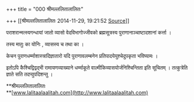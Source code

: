 +++
title = "000 श्रीमल्ललितालालितः"

+++
[[श्रीमल्ललितालालितः	2014-11-29, 19:21:52 [Source](https://groups.google.com/g/samskrita/c/cv2MU_ccR9w)]]



पराशरान्मत्स्यगन्धायां जातो व्यासो वेदविभागोज्जीवको ब्रह्मसूत्रस्य पुराणानाञ्चाष्टादशानां कर्त्ता ।  

तस्य मातुः का योनिः , व्यासस्य च तथा का ।  

केचन पुराणधर्म्माशास्त्रादिज्ञातारो यदि पुराणावलम्बनेन प्रतिपादयेयुश्चेदुपकृता भविष्यामः ।  
  

इतोऽपि कैश्चिद्विद्वद्भी रामायणव्याख्याने धर्म्माकूते वाल्मीकिव्यासयोर्जनिश्चिन्तिता इति सूचितम् । तत्कुत्रेति ज्ञाते सति तदप्युपदिशन्तु ।  
  

**श्रीमल्ललितालालितः  
**[www.lalitaalaalitah.com](http://www.lalitaalaalitah.com)

